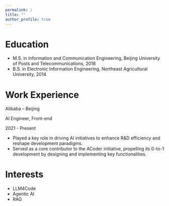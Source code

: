```yaml
---
permalink: /
title: ""
author_profile: true
---
```



Education
======
* M.S. in Information and Communication Engineering, Beijing University of Posts and Telecommunications, 2018
* B.S. in Electronic Information Engineering, Northeast Agricultural University, 2014

Work Experience
======
Alibaba – Beijing

AI Engineer, Front-end 

2021 - Present

* Played a key role in driving AI initiatives to enhance R&D efficiency and reshape development paradigms.
* Served as a core contributor to the ACoder initiative, propelling its 0-to-1 development by designing and implementing key functionalities.

Interests 
======
* LLM4Code
* Agentic AI
* RAG
